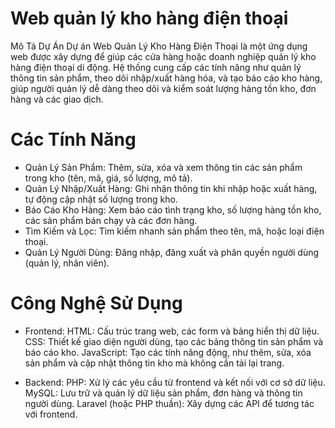 # Web quản lý kho hàng điện thoại
Mô Tả Dự Án
Dự án Web Quản Lý Kho Hàng Điện Thoại là một ứng dụng web được xây dựng để giúp các cửa hàng hoặc doanh nghiệp quản lý kho hàng điện thoại di động. Hệ thống cung cấp các tính năng như quản lý thông tin sản phẩm, theo dõi nhập/xuất hàng hóa, và tạo báo cáo kho hàng, giúp người quản lý dễ dàng theo dõi và kiểm soát lượng hàng tồn kho, đơn hàng và các giao dịch.

# Các Tính Năng

- Quản Lý Sản Phẩm: Thêm, sửa, xóa và xem thông tin các sản phẩm trong kho (tên, mã, giá, số lượng, mô tả).
- Quản Lý Nhập/Xuất Hàng: Ghi nhận thông tin khi nhập hoặc xuất hàng, tự động cập nhật số lượng trong kho.
- Báo Cáo Kho Hàng: Xem báo cáo tình trạng kho, số lượng hàng tồn kho, các sản phẩm bán chạy và các đơn hàng.
- Tìm Kiếm và Lọc: Tìm kiếm nhanh sản phẩm theo tên, mã, hoặc loại điện thoại.
- Quản Lý Người Dùng: Đăng nhập, đăng xuất và phân quyền người dùng (quản lý, nhân viên).
# Công Nghệ Sử Dụng

- Frontend:
  HTML: Cấu trúc trang web, các form và bảng hiển thị dữ liệu.
  CSS: Thiết kế giao diện người dùng, tạo các bảng thông tin sản phẩm và báo cáo kho.
  JavaScript: Tạo các tính năng động, như thêm, sửa, xóa sản phẩm và cập nhật thông tin kho mà không cần tải lại trang.
  
- Backend:
  PHP: Xử lý các yêu cầu từ frontend và kết nối với cơ sở dữ liệu.
  MySQL: Lưu trữ và quản lý dữ liệu sản phẩm, đơn hàng và thông tin người dùng.
  Laravel (hoặc PHP thuần): Xây dựng các API để tương tác với frontend.
